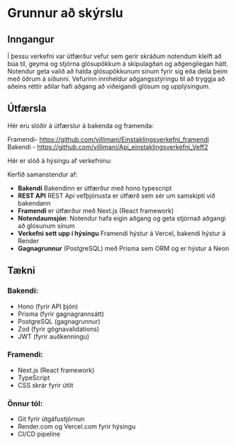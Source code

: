 # Grunnur að skýrslu

## Inngangur

Í þessu verkefni var útfærður vefur sem gerir skráðum notendum kleift að búa til, geyma og stjórna glósupökkum á skipulagðan og aðgengilegan hátt. Notendur geta valið að halda glósupökkunum sínum fyrir sig eða deila þeim með öðrum á síðunni. Vefurinn inniheldur aðgangsstýringu til að tryggja að aðeins réttir aðilar hafi aðgang að viðeigandi glósum og upplýsingum.

## Útfærsla

Hér eru slóðir á útfærslur á bakenda og framenda:

Framendi- https://github.com/villimani/Einstaklingsverkefni_framendi
Bakendi - https://github.com/villimani/Api_einstaklingsverkefni_Veff2

Hér er slóð á hýsingu af verkefninu:



Kerfið samanstendur af:

- **Bakendi** Bakendinn er útfærður með hono typescript
- **REST API** REST Api vefþjónusta er útfærð sem sér um samskipti við bakendann
- **Framendi** er útfærður með Next.js (React framework)
- **Notendaumsjón**: Notendur hafa eigin aðgang og geta stjórnað aðgangi að glósunum sínum
- **Verkefni sett upp í hýsingu** Framendi hýstur á Vercel, bakendi hýstur á Render 
- **Gagnagrunnur** (PostgreSQL) með Prisma sem ORM og er hýstur á Neon

## Tækni

### Bakendi:
- Hono (fyrir API þjón)
- Prisma (fyrir gagnagrannsátt)
- PostgreSQL (gagnagrunnur)
- Zod (fyrir gögnavalidations)
- JWT (fyrir auðkenningu)

### Framendi:
- Next.js (React framework)
- TypeScript
- CSS skrár fyrir útlit

### Önnur tól:
- Git fyrir útgáfustjórnun
- Render.com og Vercel.com fyrir hýsingu
- CI/CD pipeline
